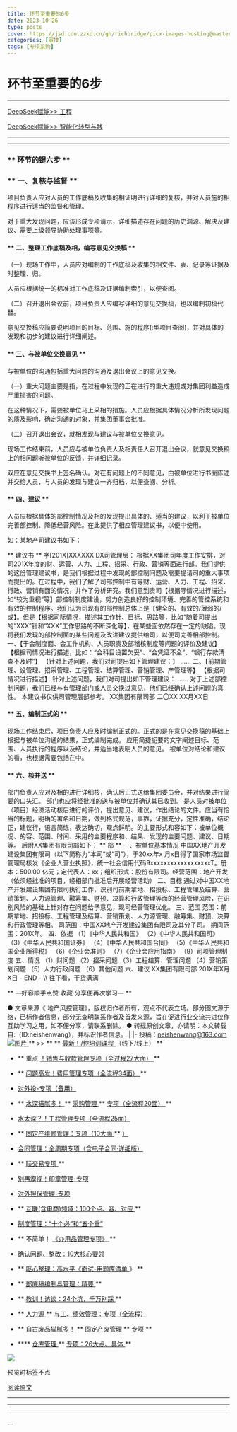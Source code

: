 ```yaml
---
title: 环节至重要的6步
date: 2023-10-26
type: posts
cover: https://jsd.cdn.zzko.cn/gh/richbridge/picx-images-hosting@master/thumbnail/技.jpg
categories: [审技]
tags: [专项采购]
---
```


#  环节至重要的6步

[  ](javascript:void\(0\);)

__ _ _ _ _

[ DeepSeek赋能>> 工程
](https://mp.weixin.qq.com/s?__biz=MzIxMTM3ODE1OQ==&mid=2247513883&idx=1&sn=50aa1bdefbeaaa13931ed57b1bc984d9&scene=21#wechat_redirect)

[ DeepSeek赋能>> 智能化转型与践
](https://mp.weixin.qq.com/s?__biz=MzIxMTM3ODE1OQ==&mid=2247513809&idx=5&sn=55749f0bdb5009ffad7ac28700589d57&scene=21#wechat_redirect)

* * *

** **  

###  ** 环节的键六步  **

###  ** 一、复核与监督  **  

项目负责人应对人员的工作底稿及收集的相证明进行详细的复核，并对人员施的相程序进行适当的监督和管理。

对于重大发现问题，应该形成专项请示，详细描述存在问题的历史渊源、解决及建议、需要上级领导协助处理事项等。

####  ** 二、整理工作底稿及相，编写意见交换稿  **

（一）现场工作中，人员应对编制的工作底稿及收集的相文件、表、记录等证据及时整理、归。

人员应根据统一的标准对工作底稿及证据编制索引，以便查阅。

（二）召开退出会议前，项目负责人应编写详细的意见交换稿，也以编制初稿代替。

意见交换稿应简要说明项目的目标、范围、施的程序(:型项目查阅)，并对具体的发现和初步的建议进行详细阐述。

####  ** 三、与被单位交换意见  **

与被单位的沟通包括重大问题的沟通及退出会议上的意见交换。

（一）重大问题主要是指，在过程中发现的正在进行的重大违规或对集团利益造成严重损害的问题。

在这种情况下，需要被单位马上采相的措施。人员应根据具体情况分析所发现问题的质及影响，确定沟通的对象，并集团董事会批准。

（二）召开退出会议，就相发现与建议与被单位交换意见。

现场工作结束前，人员应与被单位负责人及相责任人召开退出会议，就意见交换稿上的相问题听被单位的反馈，并详细记录。

双应在意见交换书上签名确认。对在有问题上的不同意见，由被单位进行书面陈述并交给人员，与人员的发现与建议一齐归档，以便查阅、分析。

####  ** 四、建议  **

人员应根据具体的部控制情况及相的发现提出具体的、适当的建议，以利于被单位完善部控制、降低经营风险。在此提供了相应管理建议书，以便中使用。

如：某地产司建议书如下：

** 建议书  ** 字[201X]XXXXXX  DX司管理层：
根据XX集团司年度工作安排，对司201X年度的财、运营、人力、工程、招采、行政、营销等面进行部。我们提供的这份管理建议书，是我们根据过程中发现的部控制问题及需要提请司的重大事项而提出的。在过程中，我们了解了司部控制中有等财、运营、人力、工程、招采、行政、营销有面的情况，并作了分析研究。我们意到贵司【根据际情况进行描述，如“较为重视”等】部控制制度建设，努力创造良好的控制环境、完善的管控系统和有效的控制程序。我们认为司现有的部控制总体上是【健全的、有效的/薄弱的/或】。但是【根据司际情况，描述其工作针、目标、思路等，比如“随着司提出的“XXX”针和“XXX”工作思路的不断深化等】，在某些面依然存在一定的缺陷。现将我们发现的部控制面的某些问题及改进建议提供给司，以便司完善相部控制。
一、【于会制度面、会工作机构、人员职责及部稽核制度等问题的评价及建议】
【根据司情况进行描述，比如：“会科目设置欠妥”、“会凭证不全”、“银行存款清查不及时”】  【针对上述问题，我们对司提出如下管理建议：】  ……
二、【前期管理、设管理、招采管理、工程管理、结算管理、营销管理、产管理等】  【根据司情况进行描述】  针对上述问题，我们对司提出如下管理建议：
……  对于上述部控制问题，我们已经与有管理部门或人员交换过意见，他们已经确认上述问题的真性。  本建议书仅供司管理层部参考。
XX集团有限司部  二〇XX  XX月XX日

####  ** 五、编制正式的  **

现场工作结束后，项目负责人应及时编制正式的。正式的是在意见交换稿的基础上根据与被单位沟通的结果，正式编制完成。
应用简捷扼要的文字阐述目标、范围、人员执行的程序以及结论，并适当地表明人员的意见。
被单位对结论和建议的看，也根据需要包括在中。

####  ** 六、核并送  **

部门负责人应对及相的进行详细核，确认后正式送给集团委员会，并对结果进行简要的口头汇。
部门也应将经批准的送与被单位并确认其已收到。
是人员对被单位（项目）经济活动核后进行的评价，提出意见、建议，作出结论的文件。应当有恰当的标题，明确的署名和日期，做到格式规范，事靠，证据充分，定性准确，结论正，建议行，语言简练，表达确切，观点鲜明。的主要形式和容如下：被单位概况、的容、范围、时间、采用的主要程序和、结果、发现的主要问题、建议、日期等。
后附XX集团有限司部如下：  ** 部  ** 一、被单位基本情况
中国XX地产开发建设集团有限司（以下简称为“本司”或“司”），于20xx年x
月x日得了国家市场监督管理局核发《企业人营业执照》，统一社会信用代码9xxxxxxxxxxxxxxxxxxT。册本：500.00
亿元；定代表人：xx；组织形式：股份有限司。经营范围：地产开发（依须经批准的项目，经相部门批准后开展经营活动）  二、目标
通过对中国XX地产开发建设集团有限司执行工作，识别司前期拿地、招投标、工程管理及结算、营销策划、人力源管理、融筹集、财预、决算和行政管理等面的经营管理风险，在识别风险的基础上针对存在问题给予意见，现司经营管理优化。
三、范围  范围：前期拿地、招投标、工程管理及结算、营销策划、人力源管理、融筹集、财预、决算和行政管理等相。
司范围：中国XX地产开发建设集团有限司及其分子司。  期间范围：201X年。  四、依据  （1）《中华人民共和国》
（2）《中华人民共和国司》  （3）《中华人民共和国证券》  （4）《中华人民共和国合同》  （5）《中华人民共和国企业所得税》
（6）《企业会准则》  （7）《企业会应用指南》  （9）司项管理制度  五、情况  （1）财问题  （2）招采问题
（3）工程结算、管理问题  （4）营销策划问题  （5）人力行政问题  （6）其他问题  六、建议  XX集团有限司部  201X年X月X日
\- END - \\\ 往下看，干货满满

** —好容顺手点赞·收藏·分享便再次学习—  **

● 文章来源《
地产风控管理》，版权归作者所有，观点不代表立场。部分图文源于络，已标作者信息，部分无查明联系作者及首发来源，旨在促进行业交流共进仅作互助学习之用，如不便分享，请联系删除。
● 转载原创文章，亦请明：本文转载自:（ID:neishenwang），并标识作者信息。 | |-
投稿：neishenwang@163.com  [
![图片](https://mmbiz.qpic.cn/mmbiz_png/OphficJUUiaJ433px1ia4MXEyzVZ0tajcG985RPBUW3tBvltpCd84lBReicdR7PuZkbMX1AdhKj2wicYuD3Q6btt8JQ/640?wx_fmt=other&from=appmsg&wxfrom=5&wx_lazy=1&wx_co=1&tp=webp)
](https://mp.weixin.qq.com/s?__biz=MzIxMTM3ODE1OQ==&mid=2247513568&idx=2&sn=e4ceb4b3ff7dd94a2bb2e7a1a8cd24b3&scene=21#wechat_redirect)
** >> ** ** [ 最新！/控培训课程
](http://mp.weixin.qq.com/s?__biz=MzIxMTM3ODE1OQ==&mid=2247510759&idx=1&sn=20cab0c1b2d3d386c552ef7dfe7b0a94&chksm=9754a067a02329710887bc4c18fa43487618579b80e3ce7e6bb8a07d9a480f462a7a7456573f&scene=21#wechat_redirect)
（线下/线上）  **

  * ** 重点  [ ！销售与收款管理专项（全过程27大面）  ](http://mp.weixin.qq.com/s?__biz=MzIxMTM3ODE1OQ==&mid=2247512049&idx=1&sn=db3fea4dbf6105c9837ecbc464c3ef49&chksm=9754a571a0232c670f87245437c234ae3ec859b4d651465c509fa7cd23c0f8a7e13a75025d53&scene=21#wechat_redirect) **

  * ** [ 问题高发！费用管理专项（全流程34面）  ](https://mp.weixin.qq.com/s?__biz=MzIxMTM3ODE1OQ==&mid=2247513381&idx=1&sn=0def3e61660487528def62c466537537&scene=21#wechat_redirect) **

  * [ 对外投-专项（备用）  ](http://mp.weixin.qq.com/s?__biz=MzIxMTM3ODE1OQ==&mid=2247507501&idx=1&sn=957eba1bc8b78a9e0e8e99709bf1e608&chksm=9754d4ada0235dbb16aca709de3741458013c8a368889f19928da917c05281a796ccc384978b&scene=21#wechat_redirect)
  * ** [ 水深猫腻多！  ](http://mp.weixin.qq.com/s?__biz=MzIxMTM3ODE1OQ==&mid=2247511916&idx=1&sn=54671d1cb744b71dc2a58067e74b4f83&chksm=9754a5eca0232cfac6d5c7bfec8b84858371184f65598009f752382a248dedce94dd7a68b304&scene=21#wechat_redirect) ** [ 采购管理  ](http://mp.weixin.qq.com/s?__biz=MzIxMTM3ODE1OQ==&mid=2247511916&idx=1&sn=54671d1cb744b71dc2a58067e74b4f83&chksm=9754a5eca0232cfac6d5c7bfec8b84858371184f65598009f752382a248dedce94dd7a68b304&scene=21#wechat_redirect) ** [ 专项（全流程20面）  ](http://mp.weixin.qq.com/s?__biz=MzIxMTM3ODE1OQ==&mid=2247511916&idx=1&sn=54671d1cb744b71dc2a58067e74b4f83&chksm=9754a5eca0232cfac6d5c7bfec8b84858371184f65598009f752382a248dedce94dd7a68b304&scene=21#wechat_redirect) **
  * [ 水太深？！工程管理专项（全流程25面）  ](https://mp.weixin.qq.com/s?__biz=MzIxMTM3ODE1OQ==&mid=2247512677&idx=1&sn=64e9e169815d11e810ac14ec5c989df7&scene=21#wechat_redirect)   

  * ** [ 固定产维修管理：专项（10大面  ](http://mp.weixin.qq.com/s?__biz=MzIxMTM3ODE1OQ==&mid=2247511323&idx=1&sn=4a690dcd693ba693aec92b97bc6d09e3&chksm=9754a79ba0232e8dfaf611ad451d69b4619efc5e07269f5dc67f536791f4e3086522d1cb3f46&scene=21#wechat_redirect) ** [ ）  ](http://mp.weixin.qq.com/s?__biz=MzIxMTM3ODE1OQ==&mid=2247511323&idx=1&sn=4a690dcd693ba693aec92b97bc6d09e3&chksm=9754a79ba0232e8dfaf611ad451d69b4619efc5e07269f5dc67f536791f4e3086522d1cb3f46&scene=21#wechat_redirect)
  * [ 合同管理：全周期专项（含电子合同·详细版）  ](http://mp.weixin.qq.com/s?__biz=MzIxMTM3ODE1OQ==&mid=2247511399&idx=1&sn=b0c7be7f298b9a5fc7547ac63680faf2&chksm=9754a7e7a0232ef1ec285ce429e7c9f0d3e74625c931c0be56f63084f826ae2cbb469987aeef&scene=21#wechat_redirect)   

  * ** [ 联交易专项  ](http://mp.weixin.qq.com/s?__biz=MzIxMTM3ODE1OQ==&mid=2247508469&idx=2&sn=cd40e6c2a20fdad6bfd62fc97c3591a9&chksm=9754ab75a0232263a3e46f978ad3f1f507460bba8a0c2f5ce0fae3a0e973e0f690a1c55d100e&scene=21#wechat_redirect) **   

  * [ 别再漠视！印章管理-专项  ](http://mp.weixin.qq.com/s?__biz=MzIxMTM3ODE1OQ==&mid=2247507924&idx=1&sn=5aa3028f90b865663ef34b6002a7121c&chksm=9754d554a0235c429e5e2d3752f71193209aa007ee57f2966facface0b8642d87b7d47acaf8e&scene=21#wechat_redirect)
  * [ 对外担保管理-专项  ](http://mp.weixin.qq.com/s?__biz=MzIxMTM3ODE1OQ==&mid=2247508115&idx=2&sn=26ca29cee8507e601f2c6daa2332d78e&chksm=9754aa13a0232305ba1c36dbbd6ee20ab380db6ce50fdc0b376b1c4223de4ce3b3a2fdefebd2&scene=21#wechat_redirect)   

  * ** [ 互联(含电商)领域：100个点、容、对应  ](http://mp.weixin.qq.com/s?__biz=MzIxMTM3ODE1OQ==&mid=2247506458&idx=1&sn=d83c71344a6a052e677cc2cb56acab50&chksm=9754d09aa023598c2424f061bd1a1d91ffdba8d0ca8492ff33845d4f77098182e9f058c9dc6c&scene=21#wechat_redirect) **
  * [ 制度管理：“十个必”和“五个重”  ](http://mp.weixin.qq.com/s?__biz=MzIxMTM3ODE1OQ==&mid=2247503600&idx=1&sn=8181ca22c6d4018a07a6cef9797bca63&chksm=9754c470a0234d66ab286ffc77a796df6c0b0f8eb9943c991d994672a9c60a85dea0d839c376&scene=21#wechat_redirect)
  * ** 不简单！  [ 《办用品管理专项》  ](http://mp.weixin.qq.com/s?__biz=MzIxMTM3ODE1OQ==&mid=2247505501&idx=1&sn=e0bb3ef5c2f8018299ae59fde6be8c76&chksm=9754dcdda02355cb81b079ade61713c5350a2bdec20d99ac7132683a98a3f48a937fcc33cada&scene=21#wechat_redirect) **
  * [ 确认问题、整改：10大核心要领  ](http://mp.weixin.qq.com/s?__biz=MzIxMTM3ODE1OQ==&mid=2247505104&idx=1&sn=f71eaa08f55af4991e37d5d484b020e4&chksm=9754de50a023574644a0a072d274ae5cc3b2e3de7e31aac2b1499ab8b66627d51892010111c0&scene=21#wechat_redirect)
  * ** [ 呕心整理：高水平《面试-用题库清单  ](http://mp.weixin.qq.com/s?__biz=MzIxMTM3ODE1OQ==&mid=2247503750&idx=1&sn=ee25b0679e0e30de08c5959431f59e95&chksm=9754c506a0234c10d9e7ddbabb7a9d01f8726f3b97b64db733aa5fe2b6a47f7c09e298d9d3c9&scene=21#wechat_redirect) 》  **
  * ** [ 部底稿编制与管理：精要  ](http://mp.weixin.qq.com/s?__biz=MzIxMTM3ODE1OQ==&mid=2247504176&idx=1&sn=506a83c56f7067391d884f4a15c52e3c&chksm=9754dbb0a02352a6822974397989af25a2a3c2724d9f832354534eb7b8407bbd40edf149edc8&scene=21#wechat_redirect) **
  * ** [ 教训！访谈：24个坑，千万别踩  ](http://mp.weixin.qq.com/s?__biz=MzIxMTM3ODE1OQ==&mid=2247505625&idx=1&sn=99a5f3e79e84ae8e328a2e32ba9c4421&chksm=9754dc59a023554f5d100bc060dea1ecb3dc1550d76f66f795d8dbde526b0b3305a202dadde7&scene=21#wechat_redirect) **
  * ** [ 人力源  ](http://mp.weixin.qq.com/s?__biz=MzIxMTM3ODE1OQ==&mid=2247512224&idx=1&sn=34a836d845e267fe075870612fed19ac&chksm=9754ba20a02333362f06d315cc778a6ccd98c7072c8b5da07e0ca56ec67abcc0a9ed62d1c998&scene=21#wechat_redirect) ** [ 与工、绩效管理：专项（全流程）  ](http://mp.weixin.qq.com/s?__biz=MzIxMTM3ODE1OQ==&mid=2247512224&idx=1&sn=34a836d845e267fe075870612fed19ac&chksm=9754ba20a02333362f06d315cc778a6ccd98c7072c8b5da07e0ca56ec67abcc0a9ed62d1c998&scene=21#wechat_redirect)
  * ** [ 自古废品猫腻多！  ](http://mp.weixin.qq.com/s?__biz=MzIxMTM3ODE1OQ==&mid=2247506257&idx=1&sn=28e6c29d862a3b2141a81052770de9c5&chksm=9754d3d1a0235ac71c6b47b9d7ae01199a019f7a4cadb7fcf68699d700c8f0ba255bb7b4f80a&scene=21#wechat_redirect) ** [ 固定产废管理  ](http://mp.weixin.qq.com/s?__biz=MzIxMTM3ODE1OQ==&mid=2247506257&idx=1&sn=28e6c29d862a3b2141a81052770de9c5&chksm=9754d3d1a0235ac71c6b47b9d7ae01199a019f7a4cadb7fcf68699d700c8f0ba255bb7b4f80a&scene=21#wechat_redirect) ** [ 专项  ](http://mp.weixin.qq.com/s?__biz=MzIxMTM3ODE1OQ==&mid=2247506257&idx=1&sn=28e6c29d862a3b2141a81052770de9c5&chksm=9754d3d1a0235ac71c6b47b9d7ae01199a019f7a4cadb7fcf68699d700c8f0ba255bb7b4f80a&scene=21#wechat_redirect) **
  * **** [ 仓库管理  ](http://mp.weixin.qq.com/s?__biz=MzIxMTM3ODE1OQ==&mid=2247511557&idx=1&sn=8856e0fe8e4a9c3b784c12e0904f663c&chksm=9754a485a0232d9392caea44132da503f5c09cf7d187c50e0f298b39cbe232a087c1f3dad954&scene=21#wechat_redirect) ** [ 专项：26大点、具体  ](http://mp.weixin.qq.com/s?__biz=MzIxMTM3ODE1OQ==&mid=2247511557&idx=1&sn=8856e0fe8e4a9c3b784c12e0904f663c&chksm=9754a485a0232d9392caea44132da503f5c09cf7d187c50e0f298b39cbe232a087c1f3dad954&scene=21#wechat_redirect) **

![](https://mmbiz.qpic.cn/mmbiz_png/OphficJUUiaJ54aVCY4pBQvVEbvI6AFqPw6XCDBGtNKZrKvoSBsSzQQ33YelxDmhk8DqtFPrlyyLlqoOI3euPw9g/640?wx_fmt=png&from=appmsg)

预览时标签不点

[ 阅读原文 ](javascript:;)









****



****



****





__









